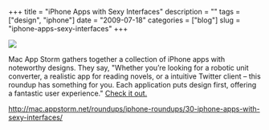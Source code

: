 +++
title = "iPhone Apps with Sexy Interfaces"
description = ""
tags = ["design", "iphone"]
date = "2009-07-18"
categories = ["blog"]
slug = "iphone-apps-sexy-interfaces"
+++



  <div class="notebook-screenshot"><a href="http://mac.appstorm.net/roundups/iphone-roundups/30-iphone-apps-with-sexy-interfaces/"><img id='bluga-thumbnail-1834' class='bluga-thumbnail large' src='http://media.konigi.com/bluga/
wt4a61ddf3b6859.jpg'/></a></div><p>Mac App Storm gathers together a collection of iPhone apps with noteworthy designs. They say, "Whether you’re looking for a robotic unit converter, a realistic app for reading novels, or a intuitive Twitter client – this roundup has something for you. Each application puts design first, offering a fantastic user experience." <a href="http://mac.appstorm.net/roundups/iphone-roundups/30-iphone-apps-with-sexy-interfaces/">Check it out.</a></p>
    
  <a href="http://mac.appstorm.net/roundups/iphone-roundups/30-iphone-apps-with-sexy-interfaces/">http://mac.appstorm.net/roundups/iphone-roundups/30-iphone-apps-with-sexy-interfaces/</a>
